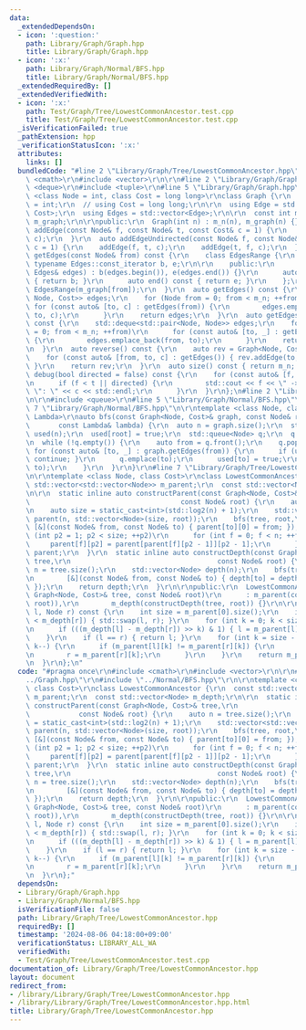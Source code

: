 ```yaml
---
data:
  _extendedDependsOn:
  - icon: ':question:'
    path: Library/Graph/Graph.hpp
    title: Library/Graph/Graph.hpp
  - icon: ':x:'
    path: Library/Graph/Normal/BFS.hpp
    title: Library/Graph/Normal/BFS.hpp
  _extendedRequiredBy: []
  _extendedVerifiedWith:
  - icon: ':x:'
    path: Test/Graph/Tree/LowestCommonAncestor.test.cpp
    title: Test/Graph/Tree/LowestCommonAncestor.test.cpp
  _isVerificationFailed: true
  _pathExtension: hpp
  _verificationStatusIcon: ':x:'
  attributes:
    links: []
  bundledCode: "#line 2 \"Library/Graph/Tree/LowestCommonAncestor.hpp\"\n#include\
    \ <cmath>\r\n#include <vector>\r\n\r\n#line 2 \"Library/Graph/Graph.hpp\"\n#include\
    \ <deque>\r\n#include <tuple>\r\n#line 5 \"Library/Graph/Graph.hpp\"\n\r\ntemplate\
    \ <class Node = int, class Cost = long long>\r\nclass Graph {\r\n  // using Node\
    \ = int;\r\n  // using Cost = long long;\r\n\r\n  using Edge = std::pair<Node,\
    \ Cost>;\r\n  using Edges = std::vector<Edge>;\r\n\r\n  const int m_n;\r\n  std::vector<Edges>\
    \ m_graph;\r\n\r\npublic:\r\n  Graph(int n) : m_n(n), m_graph(n) {}\r\n\r\n  auto\
    \ addEdge(const Node& f, const Node& t, const Cost& c = 1) {\r\n    m_graph[f].emplace_back(t,\
    \ c);\r\n  }\r\n  auto addEdgeUndirected(const Node& f, const Node& t, const Cost&\
    \ c = 1) {\r\n    addEdge(f, t, c);\r\n    addEdge(t, f, c);\r\n  }\r\n  auto\
    \ getEdges(const Node& from) const {\r\n    class EdgesRange {\r\n      const\
    \ typename Edges::const_iterator b, e;\r\n\r\n    public:\r\n      EdgesRange(const\
    \ Edges& edges) : b(edges.begin()), e(edges.end()) {}\r\n      auto begin() const\
    \ { return b; }\r\n      auto end() const { return e; }\r\n    };\r\n    return\
    \ EdgesRange(m_graph[from]);\r\n  }\r\n  auto getEdges() const {\r\n    std::deque<std::tuple<Node,\
    \ Node, Cost>> edges;\r\n    for (Node from = 0; from < m_n; ++from)\r\n     \
    \ for (const auto& [to, c] : getEdges(from)) {\r\n        edges.emplace_back(from,\
    \ to, c);\r\n      }\r\n    return edges;\r\n  }\r\n  auto getEdgesExcludeCost()\
    \ const {\r\n    std::deque<std::pair<Node, Node>> edges;\r\n    for (Node from\
    \ = 0; from < m_n; ++from)\r\n      for (const auto& [to, _] : getEdges(from))\
    \ {\r\n        edges.emplace_back(from, to);\r\n      }\r\n    return edges;\r\
    \n  }\r\n  auto reverse() const {\r\n    auto rev = Graph<Node, Cost>(m_n);\r\n\
    \    for (const auto& [from, to, c] : getEdges()) { rev.addEdge(to, from, c);\
    \ }\r\n    return rev;\r\n  }\r\n  auto size() const { return m_n; };\r\n  auto\
    \ debug(bool directed = false) const {\r\n    for (const auto& [f, t, c] : getEdges())\r\
    \n      if (f < t || directed) {\r\n        std::cout << f << \" -> \" << t <<\
    \ \": \" << c << std::endl;\r\n      }\r\n  }\r\n};\n#line 2 \"Library/Graph/Normal/BFS.hpp\"\
    \n\r\n#include <queue>\r\n#line 5 \"Library/Graph/Normal/BFS.hpp\"\n\r\n#line\
    \ 7 \"Library/Graph/Normal/BFS.hpp\"\n\r\ntemplate <class Node, class Cost, class\
    \ Lambda>\r\nauto bfs(const Graph<Node, Cost>& graph, const Node& root,\r\n  \
    \       const Lambda& lambda) {\r\n  auto n = graph.size();\r\n  std::vector<bool>\
    \ used(n);\r\n  used[root] = true;\r\n  std::queue<Node> q;\r\n  q.emplace(root);\r\
    \n  while (!q.empty()) {\r\n    auto from = q.front();\r\n    q.pop();\r\n   \
    \ for (const auto& [to, _] : graph.getEdges(from)) {\r\n      if (used[to]) {\
    \ continue; }\r\n      q.emplace(to);\r\n      used[to] = true;\r\n      lambda(from,\
    \ to);\r\n    }\r\n  }\r\n}\r\n#line 7 \"Library/Graph/Tree/LowestCommonAncestor.hpp\"\
    \n\r\ntemplate <class Node, class Cost>\r\nclass LowestCommonAncestor {\r\n  const\
    \ std::vector<std::vector<Node>> m_parent;\r\n  const std::vector<Node> m_depth;\r\
    \n\r\n  static inline auto constructParent(const Graph<Node, Cost>& tree,\r\n\
    \                                     const Node& root) {\r\n    auto n = tree.size();\r\
    \n    auto size = static_cast<int>(std::log2(n) + 1);\r\n    std::vector<std::vector<Node>>\
    \ parent(n, std::vector<Node>(size, root));\r\n    bfs(tree, root,\r\n       \
    \ [&](const Node& from, const Node& to) { parent[to][0] = from; });\r\n    for\
    \ (int p2 = 1; p2 < size; ++p2)\r\n      for (int f = 0; f < n; ++f) {\r\n   \
    \     parent[f][p2] = parent[parent[f][p2 - 1]][p2 - 1];\r\n      }\r\n    return\
    \ parent;\r\n  }\r\n  static inline auto constructDepth(const Graph<Node, Cost>&\
    \ tree,\r\n                                    const Node& root) {\r\n    auto\
    \ n = tree.size();\r\n    std::vector<Node> depth(n);\r\n    bfs(tree, root,\r\
    \n        [&](const Node& from, const Node& to) { depth[to] = depth[from] + 1;\
    \ });\r\n    return depth;\r\n  }\r\n\r\npublic:\r\n  LowestCommonAncestor(const\
    \ Graph<Node, Cost>& tree, const Node& root)\r\n      : m_parent(constructParent(tree,\
    \ root)),\r\n        m_depth(constructDepth(tree, root)) {}\r\n\r\n  auto lca(Node\
    \ l, Node r) const {\r\n    int size = m_parent[0].size();\r\n    if (m_depth[l]\
    \ < m_depth[r]) { std::swap(l, r); }\r\n    for (int k = 0; k < size; ++k) {\r\
    \n      if (((m_depth[l] - m_depth[r]) >> k) & 1) { l = m_parent[l][k]; }\r\n\
    \    }\r\n    if (l == r) { return l; }\r\n    for (int k = size - 1; k >= 0;\
    \ k--) {\r\n      if (m_parent[l][k] != m_parent[r][k]) {\r\n        l = m_parent[l][k];\r\
    \n        r = m_parent[r][k];\r\n      }\r\n    }\r\n    return m_parent[l][0];\r\
    \n  }\r\n};\n"
  code: "#pragma once\r\n#include <cmath>\r\n#include <vector>\r\n\r\n#include \"\
    ../Graph.hpp\"\r\n#include \"../Normal/BFS.hpp\"\r\n\r\ntemplate <class Node,\
    \ class Cost>\r\nclass LowestCommonAncestor {\r\n  const std::vector<std::vector<Node>>\
    \ m_parent;\r\n  const std::vector<Node> m_depth;\r\n\r\n  static inline auto\
    \ constructParent(const Graph<Node, Cost>& tree,\r\n                         \
    \            const Node& root) {\r\n    auto n = tree.size();\r\n    auto size\
    \ = static_cast<int>(std::log2(n) + 1);\r\n    std::vector<std::vector<Node>>\
    \ parent(n, std::vector<Node>(size, root));\r\n    bfs(tree, root,\r\n       \
    \ [&](const Node& from, const Node& to) { parent[to][0] = from; });\r\n    for\
    \ (int p2 = 1; p2 < size; ++p2)\r\n      for (int f = 0; f < n; ++f) {\r\n   \
    \     parent[f][p2] = parent[parent[f][p2 - 1]][p2 - 1];\r\n      }\r\n    return\
    \ parent;\r\n  }\r\n  static inline auto constructDepth(const Graph<Node, Cost>&\
    \ tree,\r\n                                    const Node& root) {\r\n    auto\
    \ n = tree.size();\r\n    std::vector<Node> depth(n);\r\n    bfs(tree, root,\r\
    \n        [&](const Node& from, const Node& to) { depth[to] = depth[from] + 1;\
    \ });\r\n    return depth;\r\n  }\r\n\r\npublic:\r\n  LowestCommonAncestor(const\
    \ Graph<Node, Cost>& tree, const Node& root)\r\n      : m_parent(constructParent(tree,\
    \ root)),\r\n        m_depth(constructDepth(tree, root)) {}\r\n\r\n  auto lca(Node\
    \ l, Node r) const {\r\n    int size = m_parent[0].size();\r\n    if (m_depth[l]\
    \ < m_depth[r]) { std::swap(l, r); }\r\n    for (int k = 0; k < size; ++k) {\r\
    \n      if (((m_depth[l] - m_depth[r]) >> k) & 1) { l = m_parent[l][k]; }\r\n\
    \    }\r\n    if (l == r) { return l; }\r\n    for (int k = size - 1; k >= 0;\
    \ k--) {\r\n      if (m_parent[l][k] != m_parent[r][k]) {\r\n        l = m_parent[l][k];\r\
    \n        r = m_parent[r][k];\r\n      }\r\n    }\r\n    return m_parent[l][0];\r\
    \n  }\r\n};"
  dependsOn:
  - Library/Graph/Graph.hpp
  - Library/Graph/Normal/BFS.hpp
  isVerificationFile: false
  path: Library/Graph/Tree/LowestCommonAncestor.hpp
  requiredBy: []
  timestamp: '2024-08-06 04:18:00+09:00'
  verificationStatus: LIBRARY_ALL_WA
  verifiedWith:
  - Test/Graph/Tree/LowestCommonAncestor.test.cpp
documentation_of: Library/Graph/Tree/LowestCommonAncestor.hpp
layout: document
redirect_from:
- /library/Library/Graph/Tree/LowestCommonAncestor.hpp
- /library/Library/Graph/Tree/LowestCommonAncestor.hpp.html
title: Library/Graph/Tree/LowestCommonAncestor.hpp
---
```

